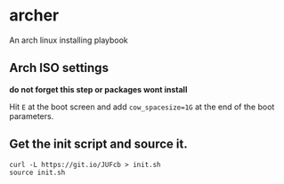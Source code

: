 # archer
An arch linux installing playbook

## Arch ISO settings
**do not forget this step or packages wont install**

Hit `E` at the boot screen and add `cow_spacesize=1G` at the end of the boot parameters.

## Get the init script and source it.
```
curl -L https://git.io/JUFcb > init.sh
source init.sh
```
